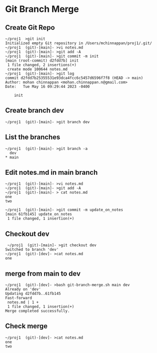 
# Git Branch Merge

## Create Git Repo

```
~/proj1  >git init
Initialized empty Git repository in /Users/mchinnappan/proj1/.git/
~/proj1  (git)-[main]- >vi notes.md
~/proj1  (git)-[main]- >git add -A
~/proj1  (git)-[main]- >git commit -m init
[main (root-commit) d2fdd7b] init
 1 file changed, 2 insertions(+)
 create mode 100644 notes.md
~/proj1  (git)-[main]- >git log
commit d2fdd7b25355531e93dca4fcc6c5457d6596f7f8 (HEAD -> main)
Author: mohan chinnappan <mohan.chinnappan.n@gmail.com>
Date:   Tue May 16 09:29:44 2023 -0400

    init
```


## Create branch dev

```
~/proj1  (git)-[main]- >git branch dev

```

## List the branches

```
~/proj1  (git)-[main]- >git branch -a
  dev
* main
```

## Edit notes.md  in main branch

```
~/proj1  (git)-[main]- >vi notes.md
~/proj1  (git)-[main]- >git add -A
~/proj1  (git)-[main]- > cat notes.md
one
two

~/proj1  (git)-[main]- >git commit -m update_on_notes
[main 61fb145] update_on_notes
 1 file changed, 1 insertion(+)
```

## Checkout dev

```
 ~/proj1  (git)-[main]- >git checkout dev
Switched to branch 'dev'
~/proj1  (git)-[dev]- >cat notes.md
one

```


##  merge from main to dev

```
~/proj1  (git)-[dev]- >bash git-branch-merge.sh main dev
Already on 'dev'
Updating d2fdd7b..61fb145
Fast-forward
 notes.md | 1 +
 1 file changed, 1 insertion(+)
Merge completed successfully.
```

## Check merge

```
~/proj1  (git)-[dev]- >cat notes.md
one
two
```
